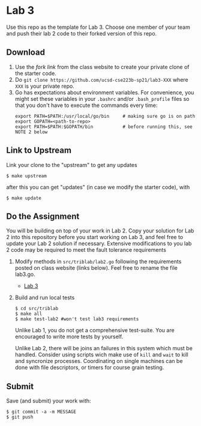 # Lab 3
Use this repo as the template for Lab 3. Choose one member of your team and push their lab 2 code to their forked version of this repo.

## Download

1. Use the _fork link_ from the class website to create your private clone of the starter code.
2. Do `git clone https://github.com/ucsd-cse223b-sp21/lab3-XXX` where `XXX` is your private repo.
3. Go has expectations about environment variables. For convenience, you might set these variables in your `.bashrc` and/or `.bash_profile` files so that you don't have to execute the commands every time:
    ```
    export PATH=$PATH:/usr/local/go/bin     # making sure go is on path
    export GOPATH=<path-to-repo>
    export PATH=$PATH:$GOPATH/bin           # before running this, see NOTE 2 below
    ```
## Link to Upstream

Link your clone to the "upstream" to get any updates
```
$ make upstream
```

after this you can get "updates" (in case we modify the starter code), with

```
$ make update
```

## Do the Assignment 

You will be building on top of your work in Lab 2. Copy your solution for Lab 2 into this repository before you start working on Lab 3, and feel free to update your Lab 2 solution if necessary. Extensive modifications to you lab 2 code may be required to meet the fault tolerance requirements

1. Modify methods in `src/triblab/lab2.go` following the requirements posted on class website (links below). Feel free to rename the file lab3.go.
    - [Lab 3](https://cseweb.ucsd.edu/classes/sp21/cse223B-a/lab3.html)  
    

2. Build and run local tests 
    ```
    $ cd src/triblab
    $ make all
    $ make test-lab2 #won't test lab3 requirements
    ```
    Unlike Lab 1, you do not get a comprehensive test-suite. You are encouraged to write more tests by yourself.
    
    Unlike Lab 2, there will be joins an failures in this system which must be handled. Consider using scripts wich make use of `kill` and `wait` to kill and syncronize processes. Coordinating on single machines can be done with file descriptors, or timers for course grain testing.


## Submit 

Save (and submit) your work with:
```
$ git commit -a -m MESSAGE
$ git push
```
